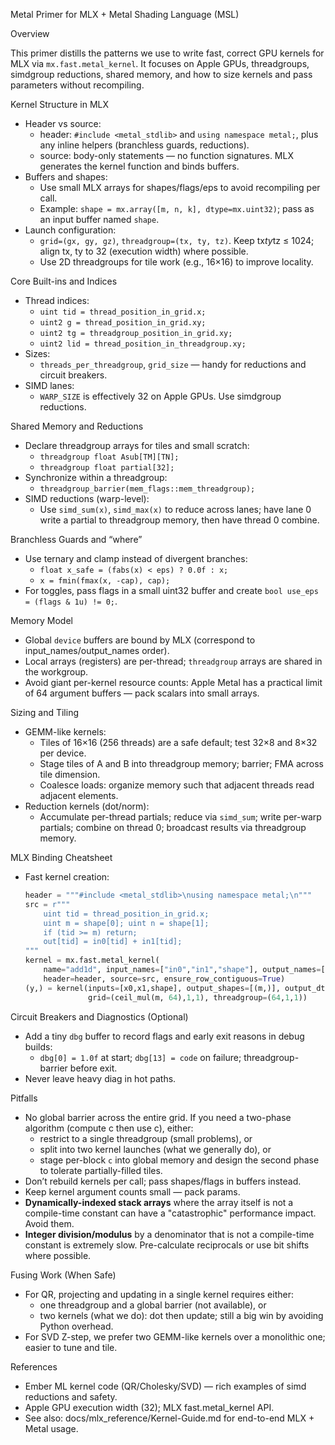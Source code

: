 <!-- Note: Ported from MetalFaiss (docs/mlx). Paths and examples adapted for this xLSTM MLX project. -->

Metal Primer for MLX + Metal Shading Language (MSL)

Overview

This primer distills the patterns we use to write fast, correct GPU kernels for MLX via `mx.fast.metal_kernel`. It focuses on Apple GPUs, threadgroups, simdgroup reductions, shared memory, and how to size kernels and pass parameters without recompiling.

Kernel Structure in MLX

- Header vs source:
  - header: `#include <metal_stdlib>` and `using namespace metal;`, plus any inline helpers (branchless guards, reductions).
  - source: body-only statements — no function signatures. MLX generates the kernel function and binds buffers.
- Buffers and shapes:
  - Use small MLX arrays for shapes/flags/eps to avoid recompiling per call.
  - Example: `shape = mx.array([m, n, k], dtype=mx.uint32)`; pass as an input buffer named `shape`.
- Launch configuration:
  - `grid=(gx, gy, gz)`, `threadgroup=(tx, ty, tz)`. Keep tx*ty*tz ≤ 1024; align tx, ty to 32 (execution width) where possible.
  - Use 2D threadgroups for tile work (e.g., 16×16) to improve locality.

Core Built-ins and Indices

- Thread indices:
  - `uint tid = thread_position_in_grid.x;`
  - `uint2 g = thread_position_in_grid.xy;`
  - `uint2 tg = threadgroup_position_in_grid.xy;`
  - `uint2 lid = thread_position_in_threadgroup.xy;`
- Sizes:
  - `threads_per_threadgroup`, `grid_size` — handy for reductions and circuit breakers.
- SIMD lanes:
  - `WARP_SIZE` is effectively 32 on Apple GPUs. Use simdgroup reductions.

Shared Memory and Reductions

- Declare threadgroup arrays for tiles and small scratch:
  - `threadgroup float Asub[TM][TN];`
  - `threadgroup float partial[32];`
- Synchronize within a threadgroup:
  - `threadgroup_barrier(mem_flags::mem_threadgroup);`
- SIMD reductions (warp-level):
  - Use `simd_sum(x)`, `simd_max(x)` to reduce across lanes; have lane 0 write a partial to threadgroup memory, then have thread 0 combine.

Branchless Guards and “where”

- Use ternary and clamp instead of divergent branches:
  - `float x_safe = (fabs(x) < eps) ? 0.0f : x;`
  - `x = fmin(fmax(x, -cap), cap);`
- For toggles, pass flags in a small uint32 buffer and create `bool use_eps = (flags & 1u) != 0;`.

Memory Model

- Global `device` buffers are bound by MLX (correspond to input_names/output_names order).
- Local arrays (registers) are per-thread; `threadgroup` arrays are shared in the workgroup.
- Avoid giant per-kernel resource counts: Apple Metal has a practical limit of 64 argument buffers — pack scalars into small arrays.

Sizing and Tiling

- GEMM-like kernels:
  - Tiles of 16×16 (256 threads) are a safe default; test 32×8 and 8×32 per device.
  - Stage tiles of A and B into threadgroup memory; barrier; FMA across tile dimension.
  - Coalesce loads: organize memory such that adjacent threads read adjacent elements.
- Reduction kernels (dot/norm):
  - Accumulate per-thread partials; reduce via `simd_sum`; write per-warp partials; combine on thread 0; broadcast results via threadgroup memory.

MLX Binding Cheatsheet

- Fast kernel creation:
  ```python
  header = """#include <metal_stdlib>\nusing namespace metal;\n"""
  src = r"""
      uint tid = thread_position_in_grid.x;
      uint m = shape[0]; uint n = shape[1];
      if (tid >= m) return;
      out[tid] = in0[tid] + in1[tid];
  """
  kernel = mx.fast.metal_kernel(
      name="add1d", input_names=["in0","in1","shape"], output_names=["out"],
      header=header, source=src, ensure_row_contiguous=True)
  (y,) = kernel(inputs=[x0,x1,shape], output_shapes=[(m,)], output_dtypes=[x0.dtype],
                grid=(ceil_mul(m, 64),1,1), threadgroup=(64,1,1))
  ```

Circuit Breakers and Diagnostics (Optional)

- Add a tiny `dbg` buffer to record flags and early exit reasons in debug builds:
  - `dbg[0] = 1.0f` at start; `dbg[13] = code` on failure; threadgroup-barrier before exit.
- Never leave heavy diag in hot paths.

Pitfalls

- No global barrier across the entire grid. If you need a two-phase algorithm (compute c then use c), either:
  - restrict to a single threadgroup (small problems), or
  - split into two kernel launches (what we generally do), or
  - stage per-block `c` into global memory and design the second phase to tolerate partially-filled tiles.
- Don’t rebuild kernels per call; pass shapes/flags in buffers instead.
- Keep kernel argument counts small — pack params.
- **Dynamically-indexed stack arrays** where the array itself is not a compile-time constant can have a "catastrophic" performance impact. Avoid them.
- **Integer division/modulus** by a denominator that is not a compile-time constant is extremely slow. Pre-calculate reciprocals or use bit shifts where possible.

Fusing Work (When Safe)

- For QR, projecting and updating in a single kernel requires either:
  - one threadgroup and a global barrier (not available), or
  - two kernels (what we do): dot then update; still a big win by avoiding Python overhead.
- For SVD Z-step, we prefer two GEMM-like kernels over a monolithic one; easier to tune and tile.

References

- Ember ML kernel code (QR/Cholesky/SVD) — rich examples of simd reductions and safety.
- Apple GPU execution width (32); MLX fast.metal_kernel API.
- See also: docs/mlx_reference/Kernel-Guide.md for end-to-end MLX + Metal usage.


